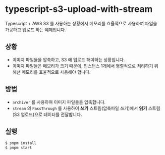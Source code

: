 # typescript-s3-upload-with-stream

Typescript + AWS S3 를 사용하는 상황에서 메모리를 효율적으로 사용하여 파일을 가공하고 업로드 하는 예제입니다.

## 상황

- 이미지 파일들을 압축하고, S3 에 업로드 해야하는 상황입니다.
- 이미지 파일들은 메모리가 크기 때문에, 인스턴스 1개에서 병렬적으로 처리하기 위해선 메모리를 효율적으로 사용해야 합니다.

## 방법

- `archiver` 를 사용하여 이미지 파일들을 압축합니다.
- `stream` 의 `PassThrough` 를 사용하여 **쓰기** 스트림(압축파일 쓰기)에서 **읽기** 스트림(S3 업로드)으로 데이터를 전달합니다.

## 실행

```bash
$ pnpm install
$ pnpm start
```

